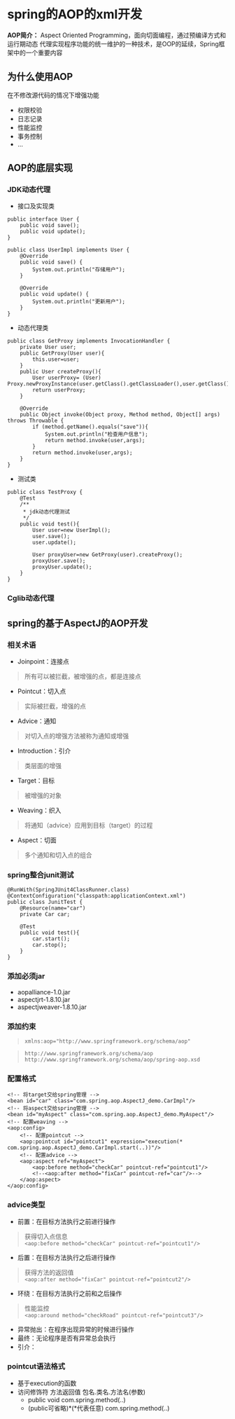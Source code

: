 # spring的AOP的xml开发
**AOP简介：** Aspect Oriented Programming，面向切面编程，通过预编译方式和运行期动态
代理实现程序功能的统一维护的一种技术，是OOP的延续，Spring框架中的一个重要内容
## 为什么使用AOP
在不修改源代码的情况下增强功能
+ 权限校验
+ 日志记录
+ 性能监控
+ 事务控制
+ ...
## AOP的底层实现

### JDK动态代理
+ 接口及实现类
```
public interface User {
    public void save();
    public void update();
}
```

```
public class UserImpl implements User {
    @Override
    public void save() {
        System.out.println("存储用户");
    }

    @Override
    public void update() {
        System.out.println("更新用户");
    }
}
```
+ 动态代理类
```
public class GetProxy implements InvocationHandler {
    private User user;
    public GetProxy(User user){
        this.user=user;
    }
    public User createProxy(){
        User userProxy= (User) Proxy.newProxyInstance(user.getClass().getClassLoader(),user.getClass().getInterfaces(),this);
        return userProxy;
    }

    @Override
    public Object invoke(Object proxy, Method method, Object[] args) throws Throwable {
        if (method.getName().equals("save")){
            System.out.println("检查用户信息");
            return method.invoke(user,args);
        }
        return method.invoke(user,args);
    }
}
```
+ 测试类
```
public class TestProxy {
    @Test
    /**
     * jdk动态代理测试
     */
    public void test(){
        User user=new UserImpl();
        user.save();
        user.update();

        User proxyUser=new GetProxy(user).createProxy();
        proxyUser.save();
        proxyUser.update();
    }
}
```

### Cglib动态代理

## spring的基于AspectJ的AOP开发

### 相关术语
+ Joinpoint：连接点
> 所有可以被拦截，被增强的点，都是连接点
+ Pointcut：切入点
> 实际被拦截，增强的点
+ Advice：通知
> 对切入点的增强方法被称为通知或增强
+ Introduction：引介
> 类层面的增强
+ Target：目标
> 被增强的对象
+ Weaving：织入
> 将通知（advice）应用到目标（target）的过程
+ Aspect：切面
> 多个通知和切入点的组合

### spring整合junit测试
```
@RunWith(SpringJUnit4ClassRunner.class)
@ContextConfiguration("classpath:applicationContext.xml")
public class JunitTest {
    @Resource(name="car")
    private Car car;

    @Test
    public void test(){
        car.start();
        car.stop();
    }
}
```
### 添加必须jar
+ aopalliance-1.0.jar
+ aspectjrt-1.8.10.jar
+ aspectjweaver-1.8.10.jar

### 添加约束
> `xmlns:aop="http://www.springframework.org/schema/aop"`

> ```
> http://www.springframework.org/schema/aop
> http://www.springframework.org/schema/aop/spring-aop.xsd
> ```

### 配置格式
```
<!-- 将target交给spring管理 -->
<bean id="car" class="com.spring.aop.AspectJ_demo.CarImpl"/>
<!-- 将aspect交给spring管理 -->
<bean id="myAspect" class="com.spring.aop.AspectJ_demo.MyAspect"/>
<!-- 配置weaving -->
<aop:config>
    <!-- 配置pointcut -->
    <aop:pointcut id="pointcut1" expression="execution(* com.spring.aop.AspectJ_demo.CarImpl.start(..))"/>
    <!-- 配置advice -->
    <aop:aspect ref="myAspect">
        <aop:before method="checkCar" pointcut-ref="pointcut1"/>
        <!--<aop:after method="fixCar" pointcut-ref="car"/>-->
    </aop:aspect>
</aop:config>
```
### advice类型
+ 前置：在目标方法执行之前进行操作
> 获得切入点信息   
`<aop:before method="checkCar" pointcut-ref="pointcut1"/>`
+ 后置：在目标方法执行之后进行操作
> 获得方法的返回值  
`<aop:after method="fixCar" pointcut-ref="pointcut2"/>` 

+ 环绕：在目标方法执行之前和之后操作
> 性能监控   
`<aop:around method="checkRoad" pointcut-ref="pointcut3"/>`
+ 异常抛出：在程序出现异常的时候进行操作
+ 最终：无论程序是否有异常总会执行
+ 引介：

### pointcut语法格式
+ 基于execution的函数
+ 访问修饰符 方法返回值 包名.类名.方法名(参数)
   + public void com.spring.method(..)
   + (public可省略)*(*代表任意)  com.spring.method(..)
